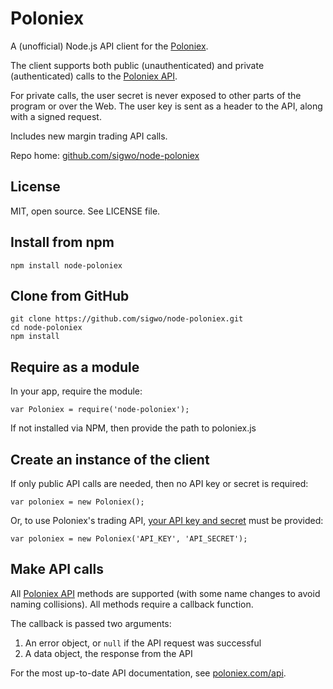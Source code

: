 # Poloniex

A (unofficial) Node.js API client for the [Poloniex][poloniex].

The client supports both public (unauthenticated) and private (authenticated) calls to the [Poloniex API][poloniex-api].

For private calls, the user secret is never exposed to other parts of the program or over the Web. The user key is sent as a header to the API, along with a signed request.

Includes new margin trading API calls.

Repo home: [github.com/sigwo/node-poloniex][repo]


## License

MIT, open source. See LICENSE file.

## Install from npm

    npm install node-poloniex

## Clone from GitHub

    git clone https://github.com/sigwo/node-poloniex.git
    cd node-poloniex
    npm install


## Require as a module

In your app, require the module:

    var Poloniex = require('node-poloniex');

If not installed via NPM, then provide the path to poloniex.js

## Create an instance of the client

If only public API calls are needed, then no API key or secret is required:

    var poloniex = new Poloniex();

Or, to use Poloniex's trading API, [your API key and secret][poloniex-keys] must be provided:

    var poloniex = new Poloniex('API_KEY', 'API_SECRET');


## Make API calls

All [Poloniex API][poloniex-api] methods are supported (with some name changes to avoid naming collisions). All methods require a callback function.

The callback is passed two arguments:

1. An error object, or `null` if the API request was successful
2. A data object, the response from the API

For the most up-to-date API documentation, see [poloniex.com/api][poloniex-api].

[repo]: https://github.com/sigwo/node-poloniex
[poloniex]: https://poloniex.com
[poloniex-api]: https://poloniex.com/api
[poloniex-keys]: https://poloniex.com/apiKeys
